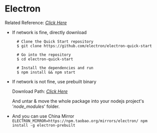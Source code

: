 # Electron
Related Reference: [*Click Here*](http://electron.atom.io/)

+ If network is fine, directly download<p>

        # Clone the Quick Start repository
        $ git clone https://github.com/electron/electron-quick-start
        
        # Go into the repository
        $ cd electron-quick-start
        
        # Install the dependencies and run
        $ npm install && npm start

+ If network is not fine, use prebuilt binary<p>
Download Path: [*Click Here*](https://github.com/electron/electron/releases)<p>
And untar & move the whole package into your nodejs project's '*node_modules*' folder.<p>

+ And you can use China Mirror
`ELECTRON_MIRROR=https://npm.taobao.org/mirrors/electron/ npm install -g electron-prebuilt`<p>
